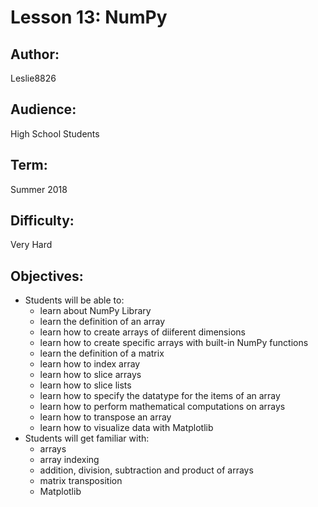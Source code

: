 
# Lesson 13: NumPy

## Author: 
Leslie8826

## Audience: 
High School Students

## Term:
Summer 2018

## Difficulty: 
Very Hard

## Objectives: 
 - Students will be able to:
     * learn about NumPy Library
     * learn the definition of an array
     * learn how to create arrays of diiferent dimensions
     * learn how to create specific arrays with built-in NumPy functions
     * learn the definition of a matrix
     * learn how to index array
     * learn how to slice arrays
     * learn how to slice lists
     * learn how to specify the datatype for the items of an array
     * learn how to perform mathematical computations on arrays
     * learn how to transpose an array
     * learn how to visualize data with Matplotlib
 - Students will get familiar with:
     * arrays
     * array indexing
     * addition, division, subtraction and product of arrays
     * matrix transposition
     * Matplotlib



